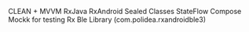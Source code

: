CLEAN + MVVM
RxJava
RxAndroid
Sealed Classes
StateFlow
Compose
Mockk for testing
Rx Ble Library (com.polidea.rxandroidble3)
